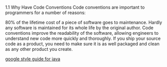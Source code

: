 1.1 Why Have Code Conventions
Code conventions are important to programmers for a number of reasons:

80% of the lifetime cost of a piece of software goes to maintenance.
Hardly any software is maintained for its whole life by the original author.
Code conventions improve the readability of the software, allowing engineers to understand new code more quickly and thoroughly.
If you ship your source code as a product, you need to make sure it is as well packaged and clean as any other product you create.

[google style guide for java](http://www.oracle.com/technetwork/java/codeconvtoc-136057.html)
